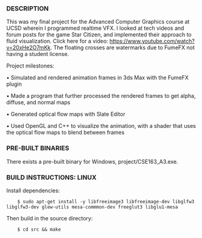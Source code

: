 ### DESCRIPTION

This was my final project for the Advanced Computer Graphics course at UCSD wherein I programmed realtime VFX. I looked at tech videos and forum posts for the game Star Citizen, and implemented their approach to fluid visualization. Click here for a video: https://www.youtube.com/watch?v=20xHe2O7mKk. The floating crosses are watermarks due to FumeFX not having a student license.

Project milestones:

• Simulated and rendered animation frames in 3ds Max with the FumeFX plugin

• Made a program that further processed the rendered frames to get alpha, diffuse, and normal maps

• Generated optical flow maps with Slate Editor

• Used OpenGL and C++ to visualize the animation, with a shader that uses the optical flow maps to blend between frames

### PRE-BUILT BINARIES

There exists a pre-built binary for Windows, project/CSE163_A3.exe.

### BUILD INSTRUCTIONS: LINUX

Install dependencies:

```
    $ sudo apt-get install -y libfreeimage3 libfreeimage-dev libglfw3 libglfw3-dev glew-utils mesa-commmon-dev freeglut3 libglu1-mesa
```

Then build in the source directory:

```
    $ cd src && make
```
